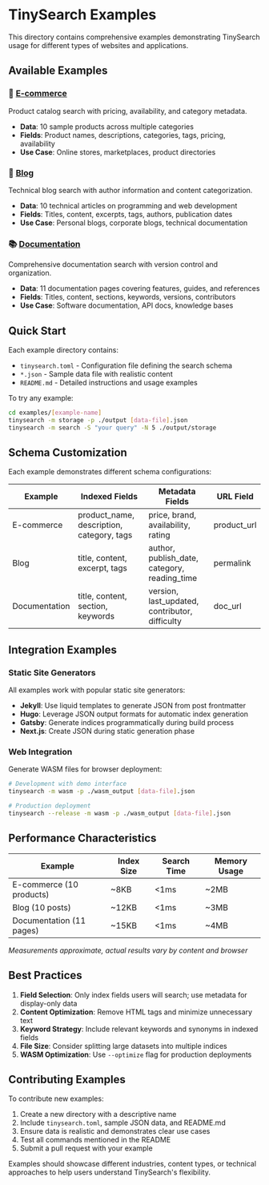 # TinySearch Examples

This directory contains comprehensive examples demonstrating TinySearch usage for different types of websites and applications.

## Available Examples

### 🛒 [E-commerce](./ecommerce/)
Product catalog search with pricing, availability, and category metadata.
- **Data**: 10 sample products across multiple categories
- **Fields**: Product names, descriptions, categories, tags, pricing, availability
- **Use Case**: Online stores, marketplaces, product directories

### 📝 [Blog](./blog/)
Technical blog search with author information and content categorization.
- **Data**: 10 technical articles on programming and web development
- **Fields**: Titles, content, excerpts, tags, authors, publication dates
- **Use Case**: Personal blogs, corporate blogs, technical documentation

### 📚 [Documentation](./documentation/)
Comprehensive documentation search with version control and organization.
- **Data**: 11 documentation pages covering features, guides, and references
- **Fields**: Titles, content, sections, keywords, versions, contributors
- **Use Case**: Software documentation, API docs, knowledge bases

## Quick Start

Each example directory contains:
- `tinysearch.toml` - Configuration file defining the search schema
- `*.json` - Sample data file with realistic content
- `README.md` - Detailed instructions and usage examples

To try any example:

```bash
cd examples/[example-name]
tinysearch -m storage -p ./output [data-file].json
tinysearch -m search -S "your query" -N 5 ./output/storage
```

## Schema Customization

Each example demonstrates different schema configurations:

| Example | Indexed Fields | Metadata Fields | URL Field |
|---------|---------------|----------------|-----------|
| E-commerce | product_name, description, category, tags | price, brand, availability, rating | product_url |
| Blog | title, content, excerpt, tags | author, publish_date, category, reading_time | permalink |
| Documentation | title, content, section, keywords | version, last_updated, contributor, difficulty | doc_url |

## Integration Examples

### Static Site Generators

All examples work with popular static site generators:

- **Jekyll**: Use liquid templates to generate JSON from post frontmatter
- **Hugo**: Leverage JSON output formats for automatic index generation  
- **Gatsby**: Generate indices programmatically during build process
- **Next.js**: Create JSON during static generation phase

### Web Integration

Generate WASM files for browser deployment:

```bash
# Development with demo interface
tinysearch -m wasm -p ./wasm_output [data-file].json

# Production deployment
tinysearch --release -m wasm -p ./wasm_output [data-file].json
```

## Performance Characteristics

| Example | Index Size | Search Time | Memory Usage |
|---------|------------|-------------|--------------|
| E-commerce (10 products) | ~8KB | <1ms | ~2MB |
| Blog (10 posts) | ~12KB | <1ms | ~3MB |
| Documentation (11 pages) | ~15KB | <1ms | ~4MB |

*Measurements approximate, actual results vary by content and browser*

## Best Practices

1. **Field Selection**: Only index fields users will search; use metadata for display-only data
2. **Content Optimization**: Remove HTML tags and minimize unnecessary text
3. **Keyword Strategy**: Include relevant keywords and synonyms in indexed fields
4. **File Size**: Consider splitting large datasets into multiple indices
5. **WASM Optimization**: Use `--optimize` flag for production deployments

## Contributing Examples

To contribute new examples:
1. Create a new directory with a descriptive name
2. Include `tinysearch.toml`, sample JSON data, and README.md
3. Ensure data is realistic and demonstrates clear use cases
4. Test all commands mentioned in the README
5. Submit a pull request with your example

Examples should showcase different industries, content types, or technical approaches to help users understand TinySearch's flexibility.
